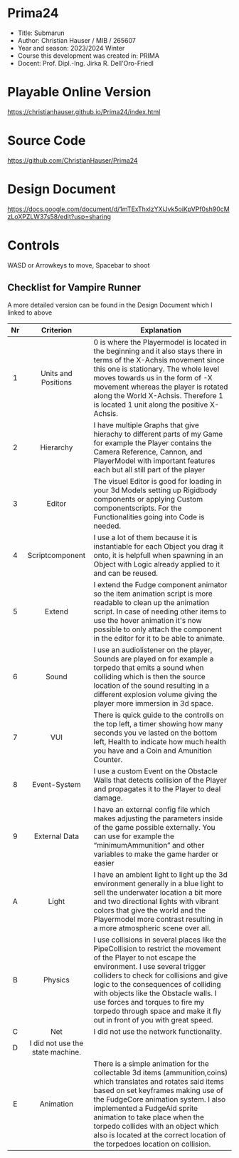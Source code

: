 # Prima24
  * Title: Submarun
  * Author: Christian Hauser / MIB / 265607
  * Year and season: 2023/2024 Winter
  * Course this development was created in: PRIMA 
  * Docent: Prof. Dipl.-Ing. Jirka R. Dell'Oro-Friedl

# Playable Online Version
https://christianhauser.github.io/Prima24/index.html

# Source Code
https://github.com/ChristianHauser/Prima24

# Design Document
https://docs.google.com/document/d/1mTExThxlzYXiJvk5oiKpVPf0sh90cMzLoXPZLW37s58/edit?usp=sharing

# Controls
WASD or Arrowkeys to move, Spacebar to shoot

## Checklist for Vampire Runner
A more detailed version can be found in the Design Document which I linked to above

| Nr | Criterion | Explanation | 
| :---: | :---: | --- | 
| 1 | Units and Positions |0 is where the Playermodel is located in the beginning and it also stays there in terms of the X-Achsis movement since this one is stationary. The whole level moves towards us in the form of -X movement whereas the player is rotated along the World X-Achsis. Therefore 1 is located 1 unit along the positive X-Achsis.|
| 2 | Hierarchy | I have multiple Graphs that give hierachy to different parts of my Game for example the Player contains the Camera Reference, Cannon, and PlayerModel with important features each but all still part of the player|
| 3 | Editor | The visuel Editor is good for loading in your 3d Models setting up Rigidbody components or applying Custom componentscripts. For the Functionalities going into Code is needed.|
| 4 | Scriptcomponent |I use a lot of them because it is instantiable for each Object you drag it onto, it is helpfull when spawning in an Object with Logic already applied to it and can be reused.|
| 5 | Extend | I extend the Fudge component animator so the item animation script is more readable to clean up the animation script. In case of needing other items to use the hover animation it's now possible to only attach the component in the editor for it to be able to animate.|
| 6 | Sound | I use an audiolistener on the player, Sounds are played on for example a torpedo that emits a sound when colliding which is then the source location of the sound resulting in a different explosion volume giving the player more immersion in 3d space. |
| 7 | VUI | There is quick guide to the controlls on the top left, a timer showing how many seconds you ve lasted on the bottom left, Health to indicate how much health you have and a Coin and Amunition Counter. |
| 8 | Event-System | I use a custom Event on the Obstacle Walls that detects collision of the Player and propagates it to the Player to deal damage. |
| 9 | External Data | I have an external config file which makes adjusting the parameters inside of the game possible externally. You can use for example the “minimumAmmunition” and other variables to make the game harder or easier |
| A | Light |I have an ambient light to light up the 3d environment generally in a blue light to sell the underwater location a bit more and two directional lights with vibrant colors that give the world and the Playermodel more contrast resulting in a more atmospheric scene over all.  |
| B | Physics |I use collisions in several places like the PipeCollision to restrict the movement of the Player to not escape the environment. I use several trigger colliders to check for collisions and give logic to the consequences of colliding with objects like the Obstacle walls. I use forces and torques to fire my torpedo through space and make it fly out in front of you with great speed. |
| C | Net |I did not use the network functionality. |
| D | I did not use the state machine. |
| E | Animation |There is a simple animation for the collectable 3d items (ammunition,coins) which translates and rotates said items based on set keyframes making use of the FudgeCore animation system. I also implemented a FudgeAid sprite animation to take place when the torpedo collides with an object which also is located at the correct location of the torpedoes location on collision.  |
